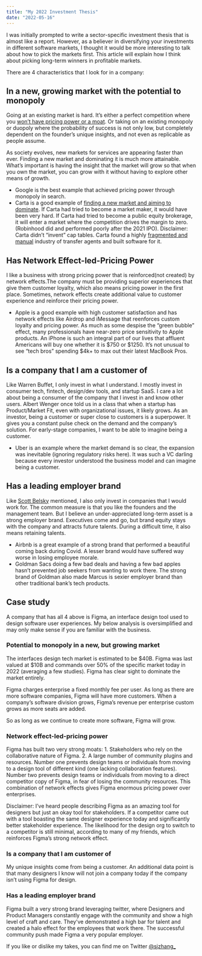 ```yaml
---
title: "My 2022 Investment Thesis"
date: "2022-05-16"
---
```


I was initially prompted to write a sector-specific investment thesis that is almost like a report. However, as a believer in diversifying your investments in different software markets, I thought it would be more interesting to talk about how to pick the markets first. This article will explain how I think about picking long-term winners in profitable markets.

There are 4 characteristics that I look for in a company:

## In a new, growing market with the potential to monopoly

Going at an existing market is hard. It’s either a perfect competition where you [won’t have pricing power or a moat](https://www.youtube.com/watch?v=3Fx5Q8xGU8k). Or taking on an existing monopoly or duopoly where the probability of success is not only low, but completely dependent on the founder’s unique insights, and not even as replicable as people assume.

As society evolves, new markets for services are appearing faster than ever. Finding a new market and dominating it is much more attainable. What’s important is having the insight that the market will grow so that when you own the market, you can grow with it without having to explore other means of growth.

- Google is the best example that achieved pricing power through monopoly in search.
- Carta is a good example of [finding a new market and aiming to dominate](https://podcasts.apple.com/us/podcast/henry-ward-transforming-private-markets/id1154105909?i=1000558237878). If Carta had tried to become a market maker, it would have been very hard. If Carta had tried to become a public equity brokerage, it will enter a market where the competition drives the margin to zero. (Robinhood did and performed poorly after the 2021 IPO). Disclaimer: Carta didn’t “invent” cap tables. Carta found a highly [fragmented and manual](https://twitter.com/rabois/status/870673635375104000?lang=en) industry of transfer agents and built software for it.

## Has Network Effect-led-Pricing Power

I like a business with strong pricing power that is reinforced(not created) by network effects.The company must be providing superior experiences that give them customer loyalty, which also means pricing power in the first place. Sometimes, network effects create additional value to customer experience and reinforce their pricing power.

- Apple is a good example with high customer satisfaction and has network effects like Airdrop and iMessage that reenforces custom loyalty and pricing power. As much as some despise the “green bubble” effect, many professionals have near-zero price sensitivity to Apple products. An iPhone is such an integral part of our lives that affluent Americans will buy one whether it is $750 or $1250. It’s not unusual to see “tech bros” spending $4k+ to max out their latest MacBook Pros.

## Is a company that I am a customer of

Like Warren Buffet, I only invest in what I understand. I mostly invest in consumer tech, fintech, design/dev tools, and startup SaaS. I care a lot about being a consumer of the company that I invest in and know other users. Albert Wenger once told us in a class that when a startup has Product/Market Fit, even with organizational issues, it likely grows. As an investor, being a customer or super close to customers is a superpower. It gives you a constant pulse check on the demand and the company’s solution. For early-stage companies, I want to be able to imagine being a customer.

- Uber is an example where the market demand is so clear, the expansion was inevitable (ignoring regulatory risks here). It was such a VC darling because every investor understood the business model and can imagine being a customer.

## Has a leading employer brand

Like [Scott Belsky](https://medium.com/positiveslope/makers-investors-stay-in-your-overlaps-5295ad920d17#.2lhqaont1) mentioned, I also only invest in companies that I would work for. The common measure is that you like the founders and the management team. But I believe an under-appreciated long-term asset is a strong employer brand. Executives come and go, but brand equity stays with the company and attracts future talents. During a difficult time, it also means retaining talents.

- Airbnb is a great example of a strong brand that performed a beautiful coming back during Covid. A lesser brand would have suffered way worse in losing employee morale.
- Goldman Sacs doing a few bad deals and having a few bad apples hasn’t prevented job seekers from wanting to work there. The strong brand of Goldman also made Marcus is sexier employer brand than other traditional bank’s tech products.

## Case study

A company that has all 4 above is Figma, an interface design tool used to design software user experiences. My below analysis is oversimplified and may only make sense if you are familiar with the business.

### Potential to monopoly in a new, but growing market

The interfaces design tech market is estimated to be $40B. Figma was last valued at $10B and commands over 50% of the specific market today in 2022 (averaging a few studies). Figma has clear sight to dominate the market entirely.

Figma charges enterprise a fixed monthly fee per user. As long as there are more software companies, Figma will have more customers. When a company’s software division grows, Figma’s revenue per enterprise custom grows as more seats are added.

So as long as we continue to create more software, Figma will grow.

### Network effect-led-pricing power

Figma has built two very strong moats: 1. Stakeholders who rely on the collaborative nature of Figma. 2. A large number of community plugins and resources. Number one prevents design teams or individuals from moving to a design tool of different kind (one lacking collaboration features). Number two prevents design teams or individuals from moving to a direct competitor copy of Figma, in fear of losing the community resources. This combination of network effects gives Figma enormous pricing power over enterprises.

Disclaimer: I’ve heard people describing Figma as an amazing tool for designers but just an okay tool for stakeholders. If a competitor came out with a tool boasting the same designer experience today and significantly better stakeholder experience. The likelihood for the design org to switch to a competitor is still minimal, according to many of my friends, which reinforces Figma’s strong network effect.

### Is a company that I am customer of

My unique insights come from being a customer. An additional data point is that many designers I know will not join a company today if the company isn’t using Figma for design.

### Has a leading employer brand

Figma built a very strong brand leveraging twitter, where Designers and Product Managers constantly engage with the community and show a high level of craft and care. They’ve demonstrated a high bar for talent and created a halo effect for the employees that work there. The successful community push made Figma a very popular employer.

If you like or dislike my takes, you can find me on Twitter [@sjzhang\_](https://twitter.com/sjzhang_)
